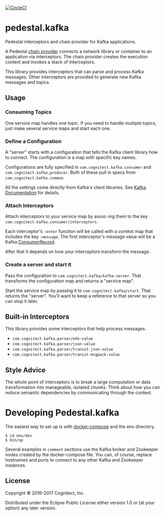 [![CircleCI](https://circleci.com/gh/cognitect-labs/pedestal.kafka.svg?style=svg&circle-token=26a5199f9dc64fa3265a576a968053410bf4399e)](https://circleci.com/gh/cognitect-labs/pedestal.kafka)

# pedestal.kafka

Pedestal interceptors and chain provider for Kafka applications.

A Pedestal
[chain provider](http://pedestal.io/reference/chain-providers)
connects a network library or container to an application via
interceptors. The chain provider creates the execution context and
invokes a stack of interceptors.

This library provides interceptors that can parse and process Kafka
messages. Other interceptors are provided to generate new Kafka
messages and topics.

## Usage

### Consuming Topics

One service map handles one topic. If you need to handle multiple
topics, just make several service maps and start each one.

### Define a Configuration

A "server" starts with a configuration that tells the Kafka client
library how to connect. The configuration is a map with specific key
names.

Configurations are fully specified in `com.cognitect.kafka.consumer`
and `com.cognitect.kafka.producer`. Both of these pull in specs from
`com.cognitect.kafka.common`.

All the settings come directly from Kafka's client libraries. See
[Kafka Documentation](https://kafka.apache.org/documentation.html#configuration)
for details.

### Attach Interceptors

Attach interceptors to your service map by assoc-ing them to the key
`com.cognitect.kafka.consumer/interceptors`.

Each interceptor's `:enter` function will be called with a context map
that includes the key `:message`. The first interceptor's message
value will be a Kafka
[ConsumerRecord](https://kafka.apache.org/0102/javadoc/index.html?org/apache/kafka/clients/consumer/ConsumerRecord.html).

After that it depends on how your interceptors transform the message.

### Create a server and start it

Pass the configuration to `com.cognitect.kafka/kafka-server`. That
transforms the configuration map and returns a "service map".

Start the service map by passing it to
`com.cognitect.kafka/start`. That returns the "server". You'll want to
keep a reference to that server so you can stop it later.

## Built-in Interceptors

This library provides some interceptors that help process messages.

- `com.cognitect.kafka.parser/edn-value`
- `com.cognitect.kafka.parser/json-value`
- `com.cognitect.kafka.parser/transit-json-value`
- `com.cognitect.kafka.parser/transit-msgpack-value`

## Style Advice

The whole point of interceptors is to break a large computation or
data transformation into manageable, isolated chunks. Think about how
you can reduce semantic dependencies by communicating through the context.

# Developing Pedestal.kafka

The easiest way to set up is with
[docker-compose](https://docs.docker.com/compose/) and the env
directory.

```
$ cd env/dev
$ bin/up
```

Several examples in `comment` sections use the Kafka broker and
Zookeeper nodes created by the docker-compose file. You can, of
course, replace hostnames and ports to connect to any other Kafka and
Zookeeper instances.

## License

Copyright © 2016-2017 Cognitect, Inc.

Distributed under the Eclipse Public License either version 1.0 or (at
your option) any later version.
